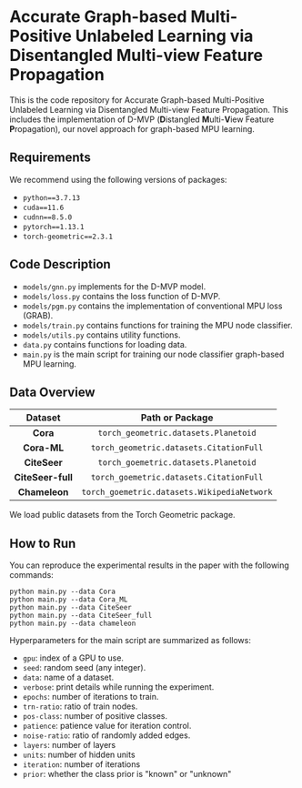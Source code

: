 # Accurate Graph-based Multi-Positive Unlabeled Learning via Disentangled Multi-view Feature Propagation

This is the code repository for Accurate Graph-based Multi-Positive Unlabeled Learning via Disentangled Multi-view Feature Propagation.
This includes the implementation of D-MVP (**D**istangled **M**ulti-**V**iew Feature **P**ropagation), our novel
approach for graph-based MPU learning.

## Requirements

We recommend using the following versions of packages:
- `python==3.7.13`
- `cuda==11.6`
- `cudnn==8.5.0`
- `pytorch==1.13.1`
- `torch-geometric==2.3.1`

## Code Description
- `models/gnn.py` implements for the D-MVP model.
- `models/loss.py` contains the loss function of D-MVP.
- `models/pgm.py` contains the implementation of conventional MPU loss (GRAB). 
- `models/train.py` contains functions for training the MPU node classifier.
- `models/utils.py` contains utility functions.
- `data.py` contains functions for loading data.
- `main.py` is the main script for training our node classifier graph-based MPU learning.

## Data Overview
|    **Dataset**    |           **Path or Package**            | 
|:-----------------:|:----------------------------------------:| 
|     **Cora**      | `torch_geometric.datasets.Planetoid`     | 
|    **Cora-ML**    | `torch_geometric.datasets.CitationFull`     | 
|   **CiteSeer**    | `torch_goemetric.datasets.Planetoid` | 
| **CiteSeer-full** | `torch_goemetric.datasets.CitationFull` | 
|   **Chameleon**   | `torch_goemetric.datasets.WikipediaNetwork` | 

We load public datasets from the Torch Geometric package.

## How to Run

You can reproduce the experimental results in the paper with the following commands:
```shell
python main.py --data Cora
python main.py --data Cora_ML
python main.py --data CiteSeer
python main.py --data CiteSeer_full
python main.py --data chameleon
```

Hyperparameters for the main script are summarized as follows:
- `gpu`: index of a GPU to use.
- `seed`: random seed (any integer).
- `data`: name of a dataset.
- `verbose`: print details while running the experiment.
- `epochs`: number of iterations to train.
- `trn-ratio`: ratio of train nodes.
- `pos-class`: number of positive classes.
- `patience`: patience value for iteration control.
- `noise-ratio`: ratio of randomly added edges.
- `layers`: number of layers
- `units`: number of hidden units
- `iteration`: number of iterations
- `prior`: whether the class prior is "known" or "unknown"